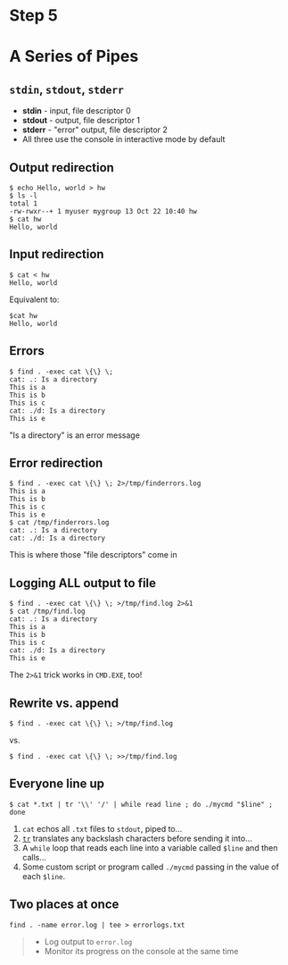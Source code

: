 # Step 5

# A Series of Pipes

## `stdin`, `stdout`, `stderr`

* **stdin** - input, file descriptor 0
* **stdout** - output, file descriptor 1
* **stderr** - "error" output, file descriptor 2
* All three use the console in interactive mode by default

## Output redirection

```
$ echo Hello, world > hw
$ ls -l
total 1
-rw-rwxr--+ 1 myuser mygroup 13 Oct 22 10:40 hw
$ cat hw
Hello, world
```

## Input redirection


```
$ cat < hw
Hello, world
```

Equivalent to:

```
$cat hw
Hello, world
```

## Errors

```
$ find . -exec cat \{\} \;
cat: .: Is a directory
This is a
This is b
This is c
cat: ./d: Is a directory
This is e
```

"Is a directory" is an error message

## Error redirection

```
$ find . -exec cat \{\} \; 2>/tmp/finderrors.log
This is a
This is b
This is c
This is e
$ cat /tmp/finderrors.log
cat: .: Is a directory
cat: ./d: Is a directory
```

This is where those "file descriptors" come in

## Logging ALL output to file

```
$ find . -exec cat \{\} \; >/tmp/find.log 2>&1
$ cat /tmp/find.log
cat: .: Is a directory
This is a
This is b
This is c
cat: ./d: Is a directory
This is e
```

The `2>&1` trick works in `CMD.EXE`, too!

## Rewrite vs. append

```
$ find . -exec cat \{\} \; >/tmp/find.log
```

vs.

```
$ find . -exec cat \{\} \; >>/tmp/find.log
```

## Everyone line up

```
$ cat *.txt | tr '\\' '/' | while read line ; do ./mycmd "$line" ; done
```

1.  `cat` echos all `.txt` files to `stdout`, piped to...
2.  [`tr`](http://linux.die.net/man/1/tr) translates any backslash characters before sending it into...
3.  A `while` loop that reads each line into a variable called `$line` and then calls...
4.  Some custom script or program called `./mycmd` passing in the value of each `$line`.

## Two places at once

```
find . -name error.log | tee > errorlogs.txt
```

> * Log output to `error.log`
> * Monitor its progress on the console at the same time

  